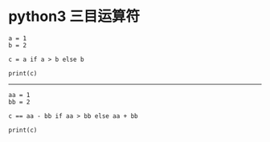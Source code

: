 # python3 三目运算符

    a = 1
    b = 2

    c = a if a > b else b

    print(c)

***

    aa = 1
    bb = 2

    c == aa - bb if aa > bb else aa + bb

    print(c)

